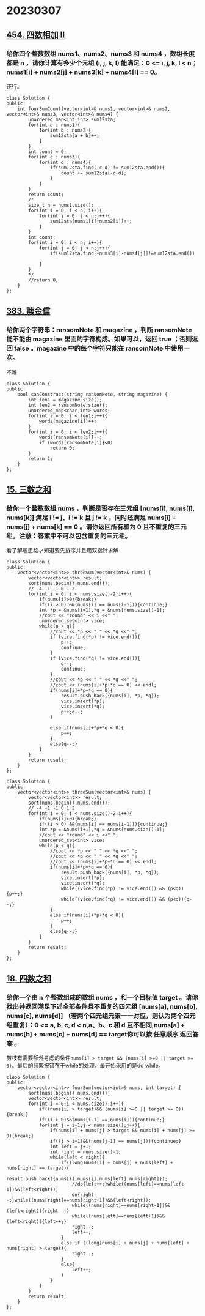 # 20230307
## [454. 四数相加 II](https://leetcode.cn/problems/4sum-ii/)
### 给你四个整数数组 nums1、nums2、nums3 和 nums4 ，数组长度都是 n ，请你计算有多少个元组 (i, j, k, l) 能满足：0 <= i, j, k, l < n；nums1[i] + nums2[j] + nums3[k] + nums4[l] == 0。
还行。
```
class Solution {
public:
    int fourSumCount(vector<int>& nums1, vector<int>& nums2, vector<int>& nums3, vector<int>& nums4) {
        unordered_map<int,int> sum12sta;
        for(int a : nums1){
            for(int b : nums2){
                sum12sta[a + b]++;
            }
        }
        int count = 0;
        for(int c : nums3){
            for(int d : nums4){
                if(sum12sta.find(-c-d) != sum12sta.end()){
                    count += sum12sta[-c-d];
                }
            }
        }
        return count;
        /*
        size_t n = nums1.size();
        for(int i = 0; i < n; i++){
            for(int j = 0; j < n;j++){
                sum12sta[nums1[i]+nums2[i]]++;
            }
        }
        int count;
        for(int i = 0; i < n; i++){
            for(int j = 0; j < n;j++){
                if(sum12sta.find[-nums3[i]-nums4[j]]!=sum12sta.end())

            }
        }
        */
        //return 0;
    }
};
```
## [383. 赎金信](https://leetcode.cn/problems/ransom-note/)
### 给你两个字符串：ransomNote 和 magazine ，判断 ransomNote 能不能由 magazine 里面的字符构成。如果可以，返回 true ；否则返回 false 。magazine 中的每个字符只能在 ransomNote 中使用一次。
不难
```
class Solution {
public:
    bool canConstruct(string ransomNote, string magazine) {
        int len1 = magazine.size();
        int len2 = ransomNote.size();
        unordered_map<char,int> words;
        for(int i = 0; i < len1;i++){
            words[magazine[i]]++;
        }
        for(int i = 0; i < len2;i++){
            words[ransomNote[i]]--;
            if (words[ransomNote[i]]<0)
                return 0;
        }
        return 1;
    }
};
```
## [15. 三数之和](https://leetcode.cn/problems/3sum/)
### 给你一个整数数组 nums ，判断是否存在三元组 [nums[i], nums[j], nums[k]] 满足 i != j、i != k 且 j != k ，同时还满足 nums[i] + nums[j] + nums[k] == 0 。请你返回所有和为 0 且不重复的三元组。注意：答案中不可以包含重复的三元组。
看了解题思路才知道要先排序并且用双指针求解
```
class Solution {
public:
    vector<vector<int>> threeSum(vector<int>& nums) {
        vector<vector<int>> result;
        sort(nums.begin(),nums.end());
        // -4 -1 -1 0 1 2
        for(int i = 0; i < nums.size()-2;i++){
            if(nums[i]>0){break;}
            if((i > 0) &&(nums[i] == nums[i-1])){continue;}
            int *p = &nums[i+1],*q = &nums[nums.size()-1];
            //cout << "round" << i <<" ";
            unordered_set<int> vice;
            while(p < q){
                //cout << *p << " " << *q <<" ";
                if (vice.find(*p) != vice.end()){
                    p++;
                    continue;
                }
                if (vice.find(*q) != vice.end()){
                    q--;
                    continue;
                }
                //cout << *p << " " << *q <<" ";
                //cout << (nums[i]+*p+*q == 0) << endl;
                if(nums[i]+*p+*q == 0){
                    result.push_back({nums[i], *p, *q});
                    vice.insert(*p);
                    vice.insert(*q);
                    p++;q--;
                }

                else if(nums[i]+*p+*q < 0){
                    p++;
                }
                else{q--;}
            }
        }
        return result;
    }
};
```
```
class Solution {
public:
    vector<vector<int>> threeSum(vector<int>& nums) {
        vector<vector<int>> result;
        sort(nums.begin(),nums.end());
        // -4 -1 -1 0 1 2
        for(int i = 0; i < nums.size()-2;i++){
            if(nums[i]>0){break;}
            if((i > 0) &&(nums[i] == nums[i-1])){continue;}
            int *p = &nums[i+1],*q = &nums[nums.size()-1];
            //cout << "round" << i <<" ";
            unordered_set<int> vice;
            while(p < q){
                //cout << *p << " " << *q <<" ";
                //cout << *p << " " << *q <<" ";
                //cout << (nums[i]+*p+*q == 0) << endl;
                if(nums[i]+*p+*q == 0){
                    result.push_back({nums[i], *p, *q});
                    vice.insert(*p);
                    vice.insert(*q);
                    while((vice.find(*p) != vice.end()) && (p<q)){p++;}
                    while((vice.find(*q) != vice.end()) && (p<q)){q--;}
                }
                else if(nums[i]+*p+*q < 0){
                    p++;
                }
                else{q--;}
            }
        }
        return result;
    }
};
```
## [18. 四数之和](https://leetcode.cn/problems/4sum/)
### 给你一个由 n 个整数组成的数组 nums ，和一个目标值 target 。请你找出并返回满足下述全部条件且不重复的四元组 [nums[a], nums[b], nums[c], nums[d]] （若两个四元组元素一一对应，则认为两个四元组重复）：0 <= a, b, c, d < n,a、b、c 和 d 互不相同,nums[a] + nums[b] + nums[c] + nums[d] == target你可以按 任意顺序 返回答案 。
剪枝有需要额外考虑的条件`nums[i] > target && (nums[i] >=0 || target >= 0)`。最后的频繁报错在于while的处理，最开始采用的是do while。
```
class Solution {
public:
    vector<vector<int>> fourSum(vector<int>& nums, int target) {
        sort(nums.begin(),nums.end());
        vector<vector<int>> result;
        for(int i = 0;i < nums.size();i++){
            if((nums[i] > target)&& (nums[i] >=0 || target >= 0)){break;}
            if((i > 0)&&(nums[i-1] == nums[i])){continue;}
            for(int j = i+1;j < nums.size();j++){
                if(nums[i] + nums[j] > target && nums[i] + nums[j] >= 0){break;}
                if((j > i+1)&&(nums[j-1] == nums[j])){continue;}
                int left = j+1;
                int right = nums.size()-1;
                while(left < right){
                    if((long)nums[i] + nums[j] + nums[left] + nums[right] == target){
                        result.push_back({nums[i],nums[j],nums[left],nums[right]});
                        //do{left++;}while((nums[left]==nums[left-1])&&(left<right));
                        do{right--;}while((nums[right]==nums[right+1])&&(left<right));
                        while((nums[right]==nums[right-1])&&(left<right)){right--;}
                        while((nums[left]==nums[left+1])&&(left<right)){left++;}
                        right--;
                        left++;
                    }
                    else if ((long)nums[i] + nums[j] + nums[left] + nums[right] > target){
                        right--;
                    }
                    else{
                        left++;
                    }
                }
            }
        }
        return result;
    }
};
```
